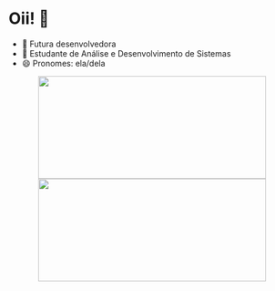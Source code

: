<h1>Oii! 👋</h1>

- 🔭 Futura desenvolvedora
- 🌱 Estudante de Análise e Desenvolvimento de Sistemas
- 😄 Pronomes: ela/dela

<div align="center">
  <a href="https://github.com/thamyrislopes">
  <img height="180em" width="400em" src="https://github-readme-stats.vercel.app/api?username=thamyrislopes&show_icons=true&theme=dracula&include_all_commits=true&count_private=false"/>
  <img height="180em" width="400em" src="https://github-readme-stats.vercel.app/api/top-langs/?username=thamyrislopes&layout=compact&langs_count=7&theme=dracula"/>
</div>
